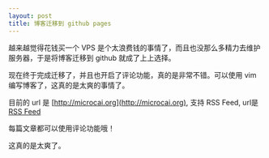 ```yaml
---
layout: post
title: 博客迁移到 github pages
---
```


越来越觉得花钱买一个 VPS 是个太浪费钱的事情了，而且也没那么多精力去维护服务器，于是将博客迁移到 github 就成了上上选择。

现在终于完成迁移了，并且也开启了评论功能，真的是非常不错。可以使用 vim 编写博客了，这真的是太爽的事情了。

目前的 url 是 [http://microcai.org](http://microcai.org), 支持 RSS Feed, url是 [RSS Feed](/feed)

每篇文章都可以使用评论功能哦！

这真的是太爽了。
